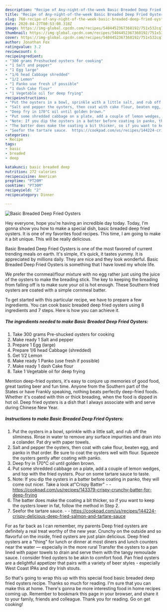 ```yaml
---
description: "Recipe of Any-night-of-the-week Basic Breaded Deep Fried Oysters"
title: "Recipe of Any-night-of-the-week Basic Breaded Deep Fried Oysters"
slug: 760-recipe-of-any-night-of-the-week-basic-breaded-deep-fried-oysters
date: 2020-04-27T00:53:08.310Z
image: https://img-global.cpcdn.com/recipes/5404452367368192/751x532cq70/basic-breaded-deep-fried-oysters-recipe-main-photo.jpg
thumbnail: https://img-global.cpcdn.com/recipes/5404452367368192/751x532cq70/basic-breaded-deep-fried-oysters-recipe-main-photo.jpg
cover: https://img-global.cpcdn.com/recipes/5404452367368192/751x532cq70/basic-breaded-deep-fried-oysters-recipe-main-photo.jpg
author: Jonathan Fox
ratingvalue: 3.2
reviewcount: 6
recipeingredient:
- "300 grams Preshucked oysters for cooking"
- "1 Salt and pepper"
- "1 Egg large"
- "1/6 head Cabbage shredded"
- "1/2 Lemon"
- "1 Panko use fresh if possible"
- "1 dash Cake flour"
- "1 Vegetable oil for deep frying"
recipeinstructions:
- "Put the oysters in a bowl, sprinkle with a little salt, and rub off the sliminess. Rinse in water to remove any surface impurities and drain into a colander. Pat dry with paper towels."
- "Salt and pepper the oysters, then coat with cake flour, beaten egg, and panko in that order.  Be sure to coat the oysters well with flour. Squeeze the oysters gently after coating with panko."
- "Deep fry in 170°C oil until golden brown."
- "Put some shredded cabbage on a plate, add a couple of lemon wedges, and top with the fried oysters. Pour on some tartare sauce to taste."
- "Note: If you dip the oysters in a batter before coating in panko, they will come out nicer. Take a look at&#34;Crispy Batter&#34;  https://cookpad.com/us/recipes/143379-crispy-crunchy-batter-for-deep-frying"
- "The batter does make the coating a bit thicker, so if you want to keep the oysters lower in fat, follow the method in Step 2."
- "Seefor the tartare sauce.  https://cookpad.com/us/recipes/144224-crispy-delicious-deep-fried-salmon-and-tartare-sauce"
categories:
- Recipe
tags:
- basic
- breaded
- deep

katakunci: basic breaded deep 
nutrition: 272 calories
recipecuisine: American
preptime: "PT20M"
cooktime: "PT30M"
recipeyield: "2"
recipecategory: Dinner

---
```



![Basic Breaded Deep Fried Oysters](https://img-global.cpcdn.com/recipes/5404452367368192/751x532cq70/basic-breaded-deep-fried-oysters-recipe-main-photo.jpg)

Hey everyone, hope you're having an incredible day today. Today, I'm gonna show you how to make a special dish, basic breaded deep fried oysters. It is one of my favorites food recipes. This time, I am going to make it a bit unique. This will be really delicious.

Basic Breaded Deep Fried Oysters is one of the most favored of current trending meals on earth. It's simple, it's quick, it tastes yummy. It is appreciated by millions daily. They are nice and they look wonderful. Basic Breaded Deep Fried Oysters is something that I have loved my whole life.

We prefer the cornmeal/flour mixture with no egg rather just using the juice of the oysters to make the breading stick. The key to keeping the breading from falling off is to make sure your oil is hot enough. These Southern fried oysters are coated with a simple cornmeal batter.


To get started with this particular recipe, we have to prepare a few ingredients. You can cook basic breaded deep fried oysters using 8 ingredients and 7 steps. Here is how you can achieve it.

<!--inarticleads1-->

##### The ingredients needed to make Basic Breaded Deep Fried Oysters:

1. Take 300 grams Pre-shucked oysters for cooking
1. Make ready 1 Salt and pepper
1. Prepare 1 Egg (large)
1. Prepare 1/6 head Cabbage (shredded)
1. Get 1/2 Lemon
1. Make ready 1 Panko (use fresh if possible)
1. Make ready 1 dash Cake flour
1. Take 1 Vegetable oil for deep frying


Mention deep-fried oysters, it&#39;s easy to conjure up memories of good food, great tasting beer and fun time. Anyone from the Southern part of the States or have Frankly speaking, nothing beats perfectly deep-fried foods. Whether it&#39;s coated with thin or thick breading, when the food is dipped in hot oil. Deep fried oysters is a dish that I always associate with and serve during Chinese New Year. 

<!--inarticleads2-->

##### Instructions to make Basic Breaded Deep Fried Oysters:

1. Put the oysters in a bowl, sprinkle with a little salt, and rub off the sliminess. Rinse in water to remove any surface impurities and drain into a colander. Pat dry with paper towels.
1. Salt and pepper the oysters, then coat with cake flour, beaten egg, and panko in that order.  Be sure to coat the oysters well with flour. Squeeze the oysters gently after coating with panko.
1. Deep fry in 170°C oil until golden brown.
1. Put some shredded cabbage on a plate, add a couple of lemon wedges, and top with the fried oysters. Pour on some tartare sauce to taste.
1. Note: If you dip the oysters in a batter before coating in panko, they will come out nicer. Take a look at&#34;Crispy Batter&#34; -  - https://cookpad.com/us/recipes/143379-crispy-crunchy-batter-for-deep-frying
1. The batter does make the coating a bit thicker, so if you want to keep the oysters lower in fat, follow the method in Step 2.
1. Seefor the tartare sauce. -  - https://cookpad.com/us/recipes/144224-crispy-delicious-deep-fried-salmon-and-tartare-sauce


For as far back as I can remember, my parents Deep fried oysters are definitely a real treat worthy of the new year. Crunchy on the outside and so flavorful on the inside, fried oysters are just plain delicious. Deep fried oysters are a &#34;thing&#34; for lunch or dinner at most diners and lunch counters near the water — especially in the more rural Transfer the oysters to a pan lined with paper towels to drain and serve them with the tangy remoulade sauce. I consider fried oysters to be akin to comfort food. Pan fried oysters are a delightful appetizer that pairs with a variety of beer styles - especially West Coast IPAs and dry Irish stouts. 

So that's going to wrap this up with this special food basic breaded deep fried oysters recipe. Thanks so much for reading. I'm sure that you can make this at home. There's gonna be more interesting food in home recipes coming up. Remember to bookmark this page in your browser, and share it to your family, friends and colleague. Thank you for reading. Go on get cooking!
